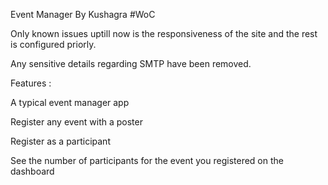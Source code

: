 Event Manager By Kushagra
#WoC 

Only known issues uptill now is the responsiveness of the site and the rest is configured priorly.

Any sensitive details regarding SMTP have been removed.


Features : 

A typical event manager app

Register any event with a poster 

Register as a participant

See the number of participants for the event you registered on the dashboard
